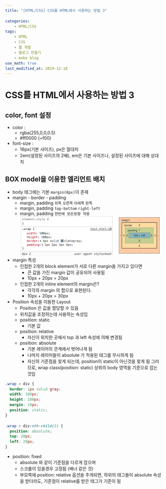 ```yaml
---
title: "[HTML/CSS] CSS를 HTML에서 사용하는 방법 3"

categories:
    - HTML/CSS
tags:
    - HTML
    - CSS
    - 웹 개발
    - 블로그 만들기
    - make blog
use_math: true
last_modified_at: 2019-12-18
---  
```

# CSS를 HTML에서 사용하는 방법 3
## color, font 설정
+ color : 
  + rgba(255,0,0,0.5)
  + #ff0000 (=f00)
+ font-size : 
  + 16px(기본 사이즈), px은 절대치
  + 2em(설정된 사이즈의 2배), em은 기본 사이즈나, 설정된 사이즈에 대해 상대치
  
## BOX model을 이용한 엘리먼트 배치
+ body 태그에는 기본 `margin(8px)`이 존재
+ margin - border - padding
  + margin, padding `위쪽` `오른쪽` `아래쪽` `왼쪽`
  + margin, padding `top-bottom` `right-left`
  + margin, padding `한번에 모든방향 적용`   
  [![](/assets/HTML-CSS/2019-12-16-HTML-CSS-05-img01.jpg)](/assets/HTML-CSS/2019-12-16-HTML-CSS-05-img01.jpg)  
+ margin 특성  
  + 인접한 2개의 block element가 서로 다른 margin을 가지고 있다면
    + 큰 값을 가진 margin 값이 공유되어 사용됨
    + 10px + 20px = 20px
  + 인접한 2개의 inline element의 margin은?
    + 각각의 margin 의 합으로 표현된다.
    + 10px + 20px = 30px
+ Position 속성을 이용한 Layout
  + Position 은 값을 할당할 수 있음
  + 위치값을 조정하는데 사용하는 속성임
  + position: static
    + 기본 값
  + position: relative
    + 자신이 위치한 곳에서 top 과 left 속성에 의해 변경됨
  + position: absolute
    + 기본 레이어의 관계에서 벗어나게 됨
    + 나머지 레이어들이 absolute 가 적용된 태그를 무시하게 됨
    + 자신의 기준점을 찾게 되는데, position이 static이 아닌것을 찾게 됨 그러므로, wrap class(position: static) 상위의 body 영역을 기준으로 잡는 것임  
  

~~~css
.wrap > div {
  border: 1px solid gray;
  width: 100px;
  height: 100px;
  margin: 10px;
  position: static;
}
    
.wrap > div:nth-child(2) {
  position: absolute;
  top: 20px;
  left: 20px;
}
~~~  

  
+ position: fixed
  + absolute 와 같이 기준점을 다르게 잡으며
  + 스크롤이 있을경우 고정됨 (배너 같은 것)
  + 부모쪽에 position: relative 옵션을 주게되면, 하위의 태그들이 absolute 속성을 받더라도, 기준점이 relative를 받은 태그가 기준이 됨  
